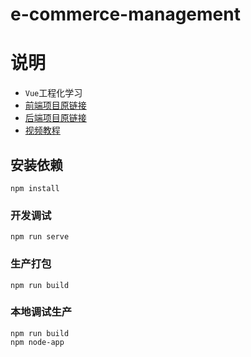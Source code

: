 # e-commerce-management

# 说明

- `Vue`工程化学习
- [前端项目原链接](https://gitee.com/wBekvam/vue-shop-admin.git)
- [后端项目原链接](https://gitee.com/wBekvam/vueShop-api-server.git)
- [视频教程](https://www.bilibili.com/video/BV1EE411B7SU?p=32)

## 安装依赖
```
npm install
```

### 开发调试
```
npm run serve
```

### 生产打包
```
npm run build
```

### 本地调试生产

```
npm run build
npm node-app
```
